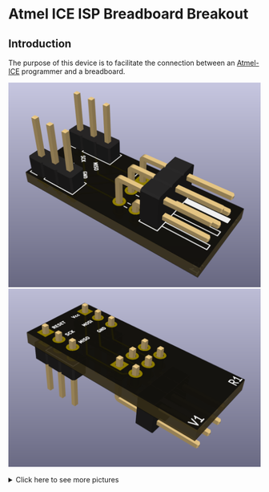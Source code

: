 
# Atmel ICE ISP Breadboard Breakout

## Introduction

The purpose of this device is to facilitate the connection between an
[Atmel-ICE](https://www.microchip.com/DevelopmentTools/ProductDetails/atatmel-ice)
programmer and a breadboard.

![render-bottom](./README-resources/render-bottom.png)
![render-top](./README-resources/render-top.png)

<details> <summary>Click here to see more pictures</summary>

<img src="./README-resources/breakout.jpeg" />

<img src="./README-resources/breakout_connected_to_atmel_ice-angle.jpeg" />

<img src="./README-resources/breakout_connected_to_breadboard.jpeg" />

</details><!-- Perhaps I should do away with this section. -->

